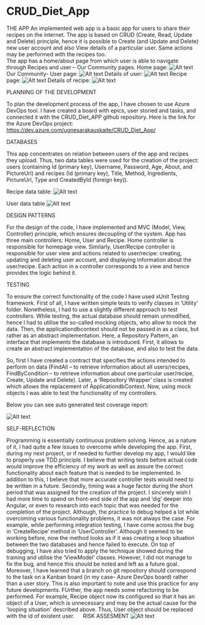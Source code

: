 # CRUD_Diet_App
THE APP
An implemented web app is a basic app for users to share their recipes on the internet. The app is based on CRUD (Create, Read, Update and Delete) principle, hence it is possible to Create (and Update and Delete) new user account and also View details of a particular user. Same actions may be performed with the recipes too.  
The app has a home/about page from which user is able to navigate through Recipes and user – Our Community pages.
Home page:
![Alt text](https://user-images.githubusercontent.com/46765375/117595699-6921b100-b139-11eb-875e-1ff5467fa5cc.png)
Our Community- User page:
![Alt text](https://user-images.githubusercontent.com/46765375/117595700-69ba4780-b139-11eb-9294-65d25565d4f6.png)
Details of user:
![Alt text](https://user-images.githubusercontent.com/46765375/117595694-67f08400-b139-11eb-8832-942a887d7033.png)
Recipe page:
![Alt text](https://user-images.githubusercontent.com/46765375/117595692-6626c080-b139-11eb-9b4a-14aa7cabb47f.png)
Details of recipe:
![Alt text](https://user-images.githubusercontent.com/46765375/117595693-6757ed80-b139-11eb-9c5c-17e2cb860ea4.png)

PLANNING OF THE DEVELOPMENT

To plan the development process of the app, I have chosen to use Azure DevOps tool. I have created a board with epics, user storied and tasks, and connected it with the CRUD_Diet_APP github repository. Here is the link for the Azure DevOps project: 
https://dev.azure.com/ugnesarakauskaite/CRUD_Diet_App/ 

DATABASES

This app concentrates on relation between users of the app and recipes they upload. Thus, two data tables were used for the creation of the project: users (containing Id (primary key), Username, Password, Age, About, and PictureUrl) and recipes (Id (primary key), Title, Method, Ingredients, PictureUrl, Type and CreatedById (foreign key)).

Recipe data table:
![Alt text](https://user-images.githubusercontent.com/46765375/117595697-68891a80-b139-11eb-8787-6c6390cd405e.png)

User data table
![Alt text](https://user-images.githubusercontent.com/46765375/117596452-527c5980-b13b-11eb-9c53-1b261be33282.png)

DESIGN PATTERNS 

For the design of the code, I have implemented and MVC (Model, View, Controller) principle, which ensures decoupling of the system. App has three main controllers: Home, User and Recipe. Home controller is responsible for homepage view. Similarly, User/Recipe controller is responsible for user view and actions related to user/recipe: creating, updating and deleting user account, and displaying information about the user/recipe. Each action in a controller corresponds to a view and hence provides the logic behind it. 

TESTING

To ensure the correct functionality of the code I have used xUnit Testing framework. First of all, I have written simple tests to verify classes in ‘Utility’ folder. 
Nonetheless, I had to use a slightly different approach to test controllers. While testing, the actual database should remain unmodified, hence I had to utilise the so-called mocking objects, who allow to mock the data. Then, the applicationdbcontext should not be passed in as a class, but rather as an abstract implementation.
Here, a Repository Pattern, an interface that implements the database is introduced. First, it allows to create an abstract implementation of the database, and also to test the data.

So, first I have created a contract that specifies the actions intended to perform on data (FindAll – to retrieve information about all users/recipes, FindByCondition – to retrieve information about one particular user/recipe, Create, Update and Delete). Later, a ‘Repository Wrapper’ class is created which allows the replacement of ApplicationdbContext. Now, using mock objects I was able to test the functionality of my controllers.

Below you can see auto generated test coverage report:

![Alt text](https://user-images.githubusercontent.com/46765375/117595696-68891a80-b139-11eb-97e3-d102f4c7ec9b.png)

SELF-REFLECTION

Programming is essentially continuous problem solving. Hence, as a nature of it, I had quite a few issues to overcome while developing the app. 
First, during my next project, or if needed to further develop my app, I would like to properly use TDD principle. I believe that writing tests before actual code would improve the efficiency of my work as well as assure the correct functionality about each feature that is needed to be implemented. In addition to this, I believe that more accurate controller tests would need to be written in a future.
Secondly, timing was a huge factor during the short period that was assigned for the creation of the project. I sincerely wish I had more time to spend on front-end side of the app and ‘dig’ deeper into Angular, or even to research into each topic that was needed for the completion of the project. 
Although, the practice to debug helped a lot while overcoming various functionality problems, it was not always the case. For example, while performing integration testing, I have come across the bug in ‘CreateRecipe’ method in ‘UserController’. Although it seemed to be working before, now the method looks as if it was creating a loop situation between the two databases and hence failed to execute. On top of debugging, I have also tried to apply the technique showed during the training and utilise the ‘ViewModel’ classes. However, I did not manage to fix the bug, and hence this should be noted and left as a future goal. 
Moreover, I have learned that a branch on git repository should correspond to the task on a Kanban board (in my case- Azure DevOps board) rather than a user story. This is also important to note and use this practice for any future developments. 
FUrther, the app needs some refactoring to be performed. For example, Recipe object now its configured so that it has an object of a User, which is unnecessary and may be the actual cause for the 'looping situation' described above. Thus, User object should be replaced with the id of existent user.
 
RISK ASSESMENT
![Alt text](https://user-images.githubusercontent.com/46765375/117596839-2e6d4800-b13c-11eb-973b-479019aaa754.png)
